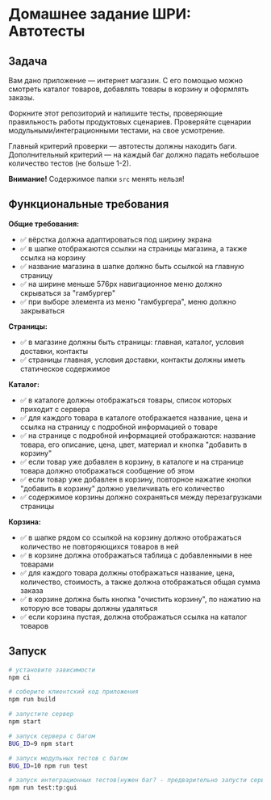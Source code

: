 # Домашнее задание ШРИ: Автотесты

## Задача

Вам дано приложение — интернет магазин. С его помощью можно смотреть каталог товаров, добавлять товары в корзину
и оформлять заказы.

Форкните этот репозиторий и напишите тесты, проверяющие правильность работы продуктовых сценариев. Проверяйте
сценарии модульными/интеграционными тестами, на свое усмотрение.

Главный критерий проверки — автотесты должны находить баги. Дополнительный критерий — на каждый баг должно падать
небольшое количество тестов (не больше 1-2).

**Внимание!** Содержимое папки `src` менять нельзя!

## Функциональные требования

**Общие требования:**

- ✅︎ вёрстка должна адаптироваться под ширину экрана
- ✅︎ в шапке отображаются ссылки на страницы магазина, а также ссылка на корзину
- ✅︎ название магазина в шапке должно быть ссылкой на главную страницу
- ✅︎ на ширине меньше 576px навигационное меню должно скрываться за "гамбургер"
- ✅︎ при выборе элемента из меню "гамбургера", меню должно закрываться

**Страницы:**

- ✅︎ в магазине должны быть страницы: главная, каталог, условия доставки, контакты
- ✅︎ страницы главная, условия доставки, контакты должны иметь статическое содержимое

**Каталог:**

- ✅︎ в каталоге должны отображаться товары, список которых приходит с сервера
- ✅︎ для каждого товара в каталоге отображается название, цена и ссылка на страницу с подробной информацией о
  товаре
- ✅︎ на странице с подробной информацией отображаются: название товара, его описание, цена, цвет, материал и
  кнопка "добавить в корзину"
- ✅︎ если товар уже добавлен в корзину, в каталоге и на странице товара должно отображаться сообщение об этом
- ✅︎ если товар уже добавлен в корзину, повторное нажатие кнопки "добавить в корзину" должно увеличивать его
  количество
- ✅︎ содержимое корзины должно сохраняться между перезагрузками страницы

**Корзина:**

- ✅︎ в шапке рядом со ссылкой на корзину должно отображаться количество не повторяющихся товаров в ней
- ✅︎ в корзине должна отображаться таблица с добавленными в нее товарами
- ✅︎ для каждого товара должны отображаться название, цена, количество, стоимость, а также должна отображаться
  общая сумма заказа
- ✅︎ в корзине должна быть кнопка "очистить корзину", по нажатию на которую все товары должны удаляться
- ✅︎ если корзина пустая, должна отображаться ссылка на каталог товаров

## Запуск

```sh
# установите зависимости
npm ci

# соберите клиентский код приложения
npm run build

# запустите сервер
npm start

# запуск сервера с багом
BUG_ID=9 npm start

# запуск модульных тестов с багом
BUG_ID=10 npm run test

# запуск интеграционных тестов(нужен баг? - предварительно запусти сервер с багом)
npm run test:tp:gui
```
